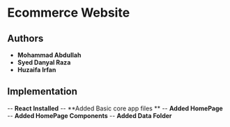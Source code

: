 # Ecommerce Website

## Authors
- **Mohammad Abdullah**
- **Syed Danyal Raza**
- **Huzaifa Irfan**

## Implementation
-- **React Installed**
-- **Added Basic core app files **
-- **Added HomePage**
-- **Added HomePage Components**
-- **Added Data Folder**